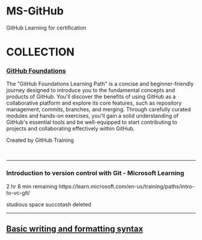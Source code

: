 # MS-GitHub
GitHub Learning for certification

# COLLECTION
<h3><a href="https://learn.microsoft.com/en-us/collections/o1njfe825p602p" alt="GitHub Foundations byn Microsoft Learn">GitHub Foundations</a></h3>

The "GitHub Foundations Learning Path" is a concise and beginner-friendly journey designed to introduce you to the fundamental concepts and products of GitHub. You'll discover the benefits of using GitHub as a collaborative platform and explore its core features, such as repository management, commits, branches, and merging. Through carefully curated modules and hands-on exercises, you'll gain a solid understanding of GitHub's essential tools and be well-equipped to start contributing to projects and collaborating effectively within GitHub.

Created by GitHub Training


<br>
<hr>
<h3>Introduction to version control with Git - Microsoft Learning</h3>
2 hr 8 min remaining
https://learn.microsoft.com/en-us/training/paths/intro-to-vc-git/

studious space succotash deleted

---
## [Basic writing and formatting syntax](https://docs.github.com/en/get-started/writing-on-github/getting-started-with-writing-and-formatting-on-github/basic-writing-and-formatting-syntax)
